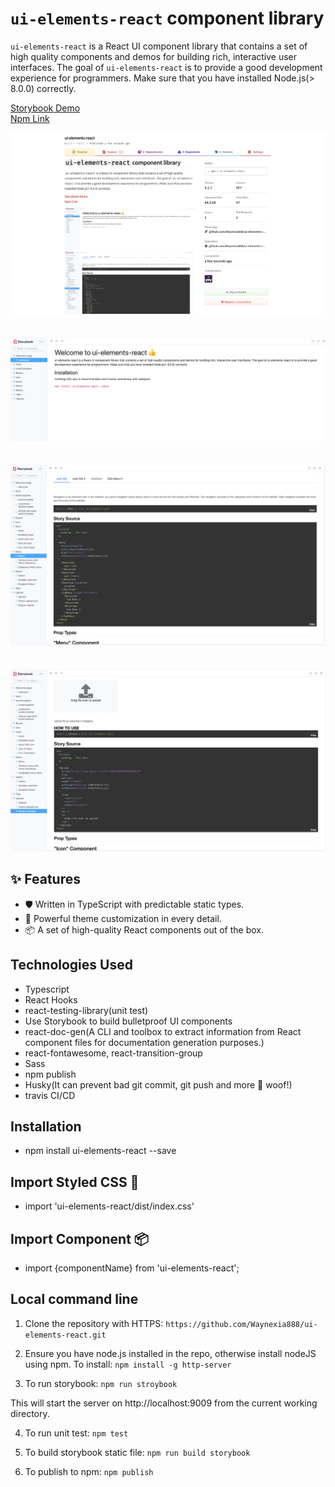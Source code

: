# `ui-elements-react` component library
`ui-elements-react` is a React UI component library that contains a set of high quality components and demos for building rich, interactive user interfaces. The goal of `ui-elements-react` is to provide a good development experience for programmers. Make sure that you have installed Node.js(> 8.0.0) correctly.

[Storybook Demo](https://waynexia888.github.io/ui-elements-react/?path=/story/welcome-page--welcome)<br/>
[Npm Link](https://www.npmjs.com/package/ui-elements-react)

![Storybook image4](/images/image4.png)<br/><br/><br/>
![Storybook image1](/images/image1.png)<br/><br/><br/>
![Storybook image2](/images/image2.png)<br/><br/><br/>
![Storybook image3](/images/image3.png)


## ✨ Features
- 🛡 Written in TypeScript with predictable static types.
- 🎨 Powerful theme customization in every detail.
- 📦 A set of high-quality React components out of the box.

## Technologies Used

- Typescript
- React Hooks
- react-testing-library(unit test)
- Use Storybook to build bulletproof UI components
- react-doc-gen(A CLI and toolbox to extract information from React component files for documentation generation purposes.)
- react-fontawesome, react-transition-group
- Sass
- npm publish
- Husky(It can prevent bad git commit, git push and more 🐶 woof!)
- travis CI/CD

## Installation
- npm install ui-elements-react --save

## Import Styled CSS 🎨
- import 'ui-elements-react/dist/index.css'

## Import Component 📦
- import {componentName} from 'ui-elements-react';

## Local command line
1. Clone the repository with HTTPS: `https://github.com/Waynexia888/ui-elements-react.git` 

2. Ensure you have node.js installed in the repo, otherwise install nodeJS using npm. 
To install: `npm install -g http-server`

3. To run storybook:  `npm run stroybook`

This will start the server on http://localhost:9009 from the current working directory.

4. To run unit test: `npm test`

5. To build storybook static file: `npm run build storybook`

6. To publish to npm: `npm publish`


